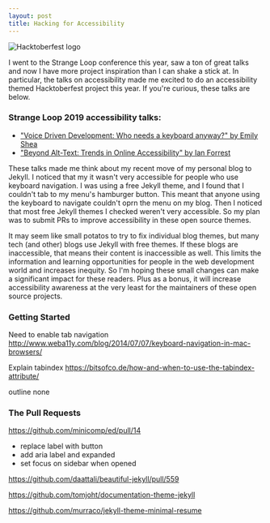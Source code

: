 ```yaml
---
layout: post
title: Hacking for Accessibility
---
```


![Hacktoberfest logo]({{site.url}}/assets/images/2019/10/hacktoberfest.jpg)

I went to the Strange Loop conference this year, saw a ton of great talks and now I have more project inspiration than I can shake a stick at. In particular, the talks on accessibility made me excited to do an accessibility themed Hacktoberfest project this year. If you're curious, these talks are below.

### Strange Loop 2019 accessibility talks:
- ["Voice Driven Development: Who needs a keyboard anyway?" by Emily Shea](https://www.youtube.com/watch?v=YKuRkGkf5HU)
- ["Beyond Alt-Text: Trends in Online Accessibility" by Ian Forrest](https://www.youtube.com/watch?v=pNcB7ChyO1E)

These talks made me think about my recent move of my personal blog to Jekyll. I noticed that my it wasn't very accessible for people who use keyboard navigation. I was using a free Jekyll theme, and I found that I couldn't tab to my menu's hamburger button. This meant that anyone using the keyboard to navigate couldn't oprn the menu on my blog. Then I noticed that most free Jekyll themes I checked weren't very accessible. So my plan was to submit PRs to improve accessibility in these open source themes.

It may seem like small potatos to try to fix individual blog themes, but many tech (and other) blogs use Jekyll with free themes. If these blogs are inaccessible, that means their content is inaccessible as well. This limits the information and learning opportunities for people in the web development world and increases inequity. So I'm hoping these small changes can make a significant impact for these readers. Plus as a bonus, it will increase accessibility awareness at the very least for the maintainers of these open source projects.


### Getting Started

Need to enable tab navigation
http://www.weba11y.com/blog/2014/07/07/keyboard-navigation-in-mac-browsers/

Explain tabindex 
https://bitsofco.de/how-and-when-to-use-the-tabindex-attribute/

outline none

### The Pull Requests

https://github.com/minicomp/ed/pull/14

- replace label with button
- add aria label and expanded
- set focus on sidebar when opened

https://github.com/daattali/beautiful-jekyll/pull/559

https://github.com/tomjoht/documentation-theme-jekyll

https://github.com/murraco/jekyll-theme-minimal-resume

